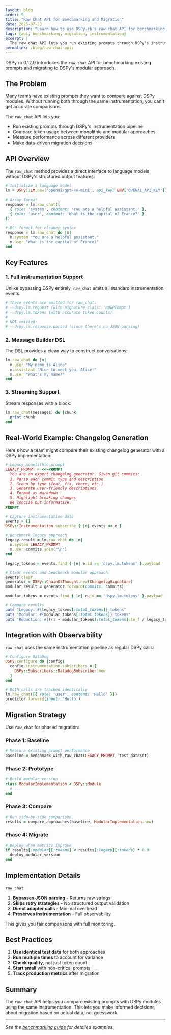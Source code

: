 ```yaml
---
layout: blog
order: 9
title: "Raw Chat API for Benchmarking and Migration"
date: 2025-07-23
description: "Learn how to use DSPy.rb's raw_chat API for benchmarking monolithic prompts and migrating to modular implementations"
tags: [api, benchmarking, migration, instrumentation]
excerpt: |
  The raw_chat API lets you run existing prompts through DSPy's instrumentation to compare token usage and performance against modular implementations.
permalink: /blog/raw-chat-api/
---
```


DSPy.rb 0.12.0 introduces the `raw_chat` API for benchmarking existing prompts and migrating to DSPy's modular approach.

## The Problem

Many teams have existing prompts they want to compare against DSPy modules. Without running both through the same instrumentation, you can't get accurate comparisons.

The `raw_chat` API lets you:
- Run existing prompts through DSPy's instrumentation pipeline
- Compare token usage between monolithic and modular approaches
- Measure performance across different providers
- Make data-driven migration decisions

## API Overview

The `raw_chat` method provides a direct interface to language models without DSPy's structured output features:

```ruby
# Initialize a language model
lm = DSPy::LM.new('openai/gpt-4o-mini', api_key: ENV['OPENAI_API_KEY'])

# Array format
response = lm.raw_chat([
  { role: 'system', content: 'You are a helpful assistant.' },
  { role: 'user', content: 'What is the capital of France?' }
])

# DSL format for cleaner syntax
response = lm.raw_chat do |m|
  m.system "You are a helpful assistant."
  m.user "What is the capital of France?"
end
```

## Key Features

### 1. Full Instrumentation Support

Unlike bypassing DSPy entirely, `raw_chat` emits all standard instrumentation events:

```ruby
# These events are emitted for raw_chat:
# - dspy.lm.request (with signature_class: 'RawPrompt')
# - dspy.lm.tokens (with accurate token counts)
# 
# NOT emitted:
# - dspy.lm.response.parsed (since there's no JSON parsing)
```

### 2. Message Builder DSL

The DSL provides a clean way to construct conversations:

```ruby
lm.raw_chat do |m|
  m.user "My name is Alice"
  m.assistant "Nice to meet you, Alice!"
  m.user "What's my name?"
end
```

### 3. Streaming Support

Stream responses with a block:

```ruby
lm.raw_chat(messages) do |chunk|
  print chunk
end
```

## Real-World Example: Changelog Generation

Here's how a team might compare their existing changelog generator with a DSPy implementation:

```ruby
# Legacy monolithic prompt
LEGACY_PROMPT = <<~PROMPT
  You are an expert changelog generator. Given git commits:
  1. Parse each commit type and description
  2. Group by type (feat, fix, chore, etc.)
  3. Generate user-friendly descriptions
  4. Format as markdown
  5. Highlight breaking changes
  Be concise but informative.
PROMPT

# Capture instrumentation data
events = []
DSPy::Instrumentation.subscribe { |e| events << e }

# Benchmark legacy approach
legacy_result = lm.raw_chat do |m|
  m.system LEGACY_PROMPT
  m.user commits.join("\n")
end

legacy_tokens = events.find { |e| e.id == 'dspy.lm.tokens' }.payload

# Clear events and benchmark modular approach
events.clear
generator = DSPy::ChainOfThought.new(ChangelogSignature)
modular_result = generator.forward(commits: commits)

modular_tokens = events.find { |e| e.id == 'dspy.lm.tokens' }.payload

# Compare results
puts "Legacy: #{legacy_tokens[:total_tokens]} tokens"
puts "Modular: #{modular_tokens[:total_tokens]} tokens"
puts "Reduction: #{((1 - modular_tokens[:total_tokens].to_f / legacy_tokens[:total_tokens]) * 100).round(2)}%"
```

## Integration with Observability

`raw_chat` uses the same instrumentation pipeline as regular DSPy calls:

```ruby
# Configure DataDog
DSPy.configure do |config|
  config.instrumentation.subscribers = [
    DSPy::Subscribers::DatadogSubscriber.new
  ]
end

# Both calls are tracked identically
lm.raw_chat([{ role: 'user', content: 'Hello' }])
predictor.forward(input: 'Hello')
```

## Migration Strategy

Use `raw_chat` for phased migration:

### Phase 1: Baseline
```ruby
# Measure existing prompt performance
baseline = benchmark_with_raw_chat(LEGACY_PROMPT, test_dataset)
```

### Phase 2: Prototype
```ruby
# Build modular version
class ModularImplementation < DSPy::Module
  # ...
end
```

### Phase 3: Compare
```ruby
# Run side-by-side comparison
results = compare_approaches(baseline, ModularImplementation.new)
```

### Phase 4: Migrate
```ruby
# Deploy when metrics improve
if results[:modular][:tokens] < results[:legacy][:tokens] * 0.9
  deploy_modular_version
end
```

## Implementation Details

`raw_chat`:

1. **Bypasses JSON parsing** - Returns raw strings
2. **Skips retry strategies** - No structured output validation
3. **Direct adapter calls** - Minimal overhead
4. **Preserves instrumentation** - Full observability

This gives you fair comparisons with full monitoring.

## Best Practices

1. **Use identical test data** for both approaches
2. **Run multiple times** to account for variance
3. **Check quality**, not just token count
4. **Start small** with non-critical prompts
5. **Track production metrics** after migration

## Summary

The `raw_chat` API helps you compare existing prompts with DSPy modules using the same instrumentation. This lets you make informed decisions about migration based on actual data, not guesswork.

---

*See the [benchmarking guide](/docs/optimization/benchmarking-raw-prompts/) for detailed examples.*